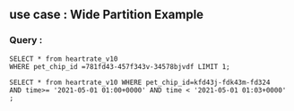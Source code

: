 ## use case : Wide Partition Example

### Query :

```
SELECT * from heartrate_v10 
WHERE pet_chip_id =781fd43-457f343v-34578bjvdf LIMIT 1;
```

```
SELECT * from heartrate_v10 WHERE pet_chip_id=kfd43j-fdk43m-fd324
AND time>= '2021-05-01 01:00+0000' AND time < '2021-05-01 01:03+0000' ;
```

## 
